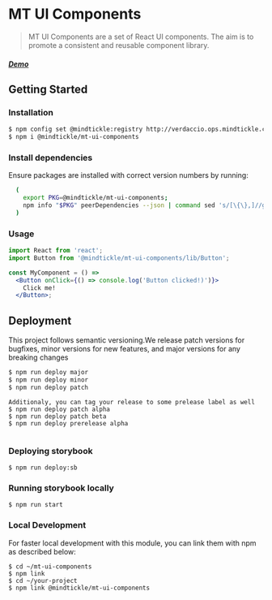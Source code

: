 # MT UI Components

> MT UI Components are a set of React UI components. The aim is to promote a consistent and reusable component library. 


##### [Demo](https://MindTickle.github.io/mt-ui-components/)

## Getting Started

### Installation
```bash
$ npm config set @mindtickle:registry http://verdaccio.ops.mindtickle.com
$ npm i @mindtickle/mt-ui-components
```

### Install dependencies
Ensure packages are installed with correct version numbers by running:
```sh
  (
    export PKG=@mindtickle/mt-ui-components;
    npm info "$PKG" peerDependencies --json | command sed 's/[\{\},]//g ; s/: /@/g; s/ *//g' | xargs npm install "$PKG"
  )
```
### Usage

```jsx
import React from 'react';
import Button from '@mindtickle/mt-ui-components/lib/Button';
```
```jsx
const MyComponent = () =>
  <Button onClick={() => console.log('Button clicked!)')}>
    Click me!
  </Button>;
```

## Deployment

This project follows semantic versioning.We release patch versions for bugfixes, minor versions for new features, and major versions for any breaking changes

```bash
$ npm run deploy major
$ npm run deploy minor
$ npm run deploy patch
```
```
Additionaly, you can tag your release to some prelease label as well
$ npm run deploy patch alpha
$ npm run deploy patch beta
$ npm run deploy prerelease alpha


```
### Deploying storybook

```
$ npm run deploy:sb
```

### Running storybook locally
```
$ npm run start
```

### Local Development
For faster local development with this module, you can link them with npm as described below:

```
$ cd ~/mt-ui-components 
$ npm link
$ cd ~/your-project
$ npm link @mindtickle/mt-ui-components 
```
